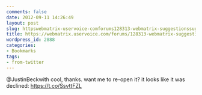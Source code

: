```yaml
---
comments: false
date: 2012-09-11 14:26:49
layout: post
slug: httpswebmatrix-uservoice-comforums128313-webmatrix-suggestionssuggestions2529187-ror-support-and-a-command-panel-like-in-vs
title: https://webmatrix.uservoice.com/forums/128313-webmatrix-suggestions/suggestions/2529187-ror-support-and-a-command-panel-like-in-vs
wordpress_id: 2888
categories:
- Bookmarks
tags:
- from-twitter
---
```


@JustinBeckwith cool, thanks. want me to re-open it? it looks like it was declined: https://t.co/SsvttFZL
